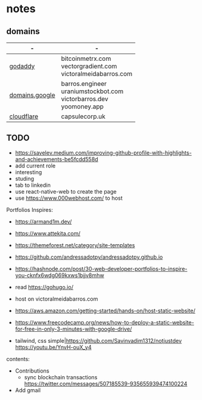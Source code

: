 # notes

## domains

-|-
-|-
[godaddy](https://dcc.godaddy.com/control/portfolio)|bitcoinmetrx.com<br/>vectorgradient.com<br/>victoralmeidabarros.com
[domains.google](https://domains.google.com/registrar/?_gl=1*osttim*_ga*NjQ4MDU2MTk3LjE3MTc1MTcxMTk.*_ga_9YWT2H669H*MTcxNzUxNzExOS4xLjEuMTcxNzUxNzkyMy4wLjAuMA..)|barros.engineer<br/>uraniumstockbot.com<br/>victorbarros.dev<br/>yoomoney.app
[cloudflare](https://dash.cloudflare.com/)|capsulecorp.uk

## TODO

- https://savelev.medium.com/improving-github-profile-with-highlights-and-achievements-be5fcdd558d
- add current role
- interesting
- studing
- tab to linkedin
- use react-native-web to create the page
- use https://www.000webhost.com/ to host

Portfolios Inspires:
- https://armand1m.dev/
- https://www.attekita.com/
- https://themeforest.net/category/site-templates
- https://github.com/andressadotpy/andressadotpy.github.io
- https://hashnode.com/post/30-web-developer-portfolios-to-inspire-you-cknfx6wdg069kxws1bjjv8mhw

- read https://gohugo.io/
- host on victoralmeidabarros.com
- https://aws.amazon.com/getting-started/hands-on/host-static-website/
- https://www.freecodecamp.org/news/how-to-deploy-a-static-website-for-free-in-only-3-minutes-with-google-drive/
- tailwind, css simple|https://github.com/Savinvadim1312/notjustdev https://youtu.be/YnvH-ouX_y4

contents:

- Contributions
  - sync blockchain transactions https://twitter.com/messages/507185539-935655939474100224
- Add gmail
